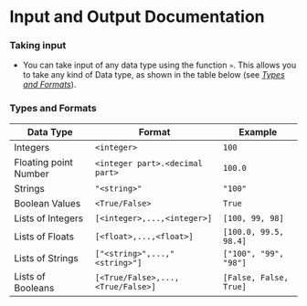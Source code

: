 # Input and Output Documentation

### Taking input
  
- You can take input of any data type using the function `»`. This allows you to take any kind of Data type, as shown in the table below (see *[Types and Formats](https://github.com/Mr-Xcoder/Cthulhu/blob/Readme.md-edits/Input-Output-Documetation.md#types-and-formats)*).





### Types and Formats

Data Type |  Format  |  Example
 ---------|----------|-----------
Integers|`<integer>`|`100`
Floating point Number|`<integer part>.<decimal part>`|`100.0`
Strings|`"<string>"`|`"100"`
Boolean Values|`<True/False>`|`True`
Lists of Integers|`[<integer>,...,<integer>]`|`[100, 99, 98]`
Lists of Floats|`[<float>,...,<float>]`|`[100.0, 99.5, 98.4]`
Lists of Strings|`["<string>",...,"<string>"]`|`["100", "99", "98"]`
Lists of Booleans|`[<True/False>,...,<True/False>]`|`[False, False, True]`

